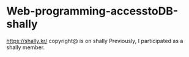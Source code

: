 # Web-programming-accesstoDB-shally
https://shally.kr/
copyright@ is on shally
Previously, I participated as a shally member.
